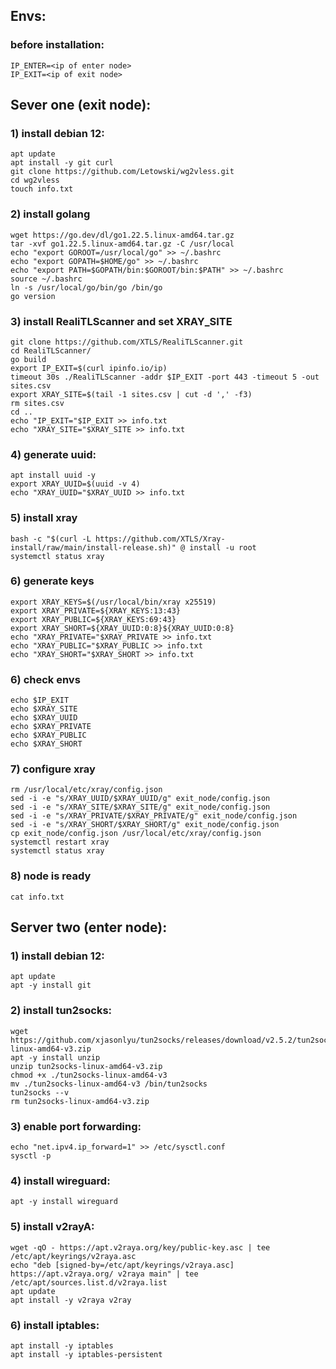 ## Envs:
### before installation:
    IP_ENTER=<ip of enter node>
    IP_EXIT=<ip of exit node>

## Sever one (exit node):
### 1) install debian 12:
    apt update
    apt install -y git curl
    git clone https://github.com/Letowski/wg2vless.git
    cd wg2vless
    touch info.txt
### 2) install golang
    wget https://go.dev/dl/go1.22.5.linux-amd64.tar.gz
    tar -xvf go1.22.5.linux-amd64.tar.gz -C /usr/local
    echo "export GOROOT=/usr/local/go" >> ~/.bashrc
    echo "export GOPATH=$HOME/go" >> ~/.bashrc
    echo "export PATH=$GOPATH/bin:$GOROOT/bin:$PATH" >> ~/.bashrc
    source ~/.bashrc
    ln -s /usr/local/go/bin/go /bin/go
    go version
### 3) install RealiTLScanner and set XRAY_SITE
    git clone https://github.com/XTLS/RealiTLScanner.git
    cd RealiTLScanner/
    go build
    export IP_EXIT=$(curl ipinfo.io/ip)
    timeout 30s ./RealiTLScanner -addr $IP_EXIT -port 443 -timeout 5 -out sites.csv
    export XRAY_SITE=$(tail -1 sites.csv | cut -d ',' -f3)
    rm sites.csv
    cd ..
    echo "IP_EXIT="$IP_EXIT >> info.txt
    echo "XRAY_SITE="$XRAY_SITE >> info.txt
### 4) generate uuid:
    apt install uuid -y
    export XRAY_UUID=$(uuid -v 4)
    echo "XRAY_UUID="$XRAY_UUID >> info.txt
### 5) install xray
    bash -c "$(curl -L https://github.com/XTLS/Xray-install/raw/main/install-release.sh)" @ install -u root
    systemctl status xray
### 6) generate keys
    export XRAY_KEYS=$(/usr/local/bin/xray x25519)
    export XRAY_PRIVATE=${XRAY_KEYS:13:43}
    export XRAY_PUBLIC=${XRAY_KEYS:69:43}
    export XRAY_SHORT=${XRAY_UUID:0:8}${XRAY_UUID:0:8}
    echo "XRAY_PRIVATE="$XRAY_PRIVATE >> info.txt
    echo "XRAY_PUBLIC="$XRAY_PUBLIC >> info.txt
    echo "XRAY_SHORT="$XRAY_SHORT >> info.txt
### 6) check envs
    echo $IP_EXIT
    echo $XRAY_SITE
    echo $XRAY_UUID
    echo $XRAY_PRIVATE
    echo $XRAY_PUBLIC
    echo $XRAY_SHORT
### 7) configure xray
    rm /usr/local/etc/xray/config.json
    sed -i -e "s/XRAY_UUID/$XRAY_UUID/g" exit_node/config.json
    sed -i -e "s/XRAY_SITE/$XRAY_SITE/g" exit_node/config.json
    sed -i -e "s/XRAY_PRIVATE/$XRAY_PRIVATE/g" exit_node/config.json
    sed -i -e "s/XRAY_SHORT/$XRAY_SHORT/g" exit_node/config.json
    cp exit_node/config.json /usr/local/etc/xray/config.json
    systemctl restart xray
    systemctl status xray
### 8) node is ready
    cat info.txt

## Server two (enter node):
### 1) install debian 12:
    apt update
    apt -y install git 
### 2) install tun2socks:
    wget https://github.com/xjasonlyu/tun2socks/releases/download/v2.5.2/tun2socks-linux-amd64-v3.zip
    apt -y install unzip
    unzip tun2socks-linux-amd64-v3.zip
    chmod +x ./tun2socks-linux-amd64-v3
    mv ./tun2socks-linux-amd64-v3 /bin/tun2socks
    tun2socks --v
    rm tun2socks-linux-amd64-v3.zip
### 3) enable port forwarding:
    echo "net.ipv4.ip_forward=1" >> /etc/sysctl.conf
    sysctl -p
### 4) install wireguard:
    apt -y install wireguard
### 5) install v2rayA:
    wget -qO - https://apt.v2raya.org/key/public-key.asc | tee /etc/apt/keyrings/v2raya.asc
    echo "deb [signed-by=/etc/apt/keyrings/v2raya.asc] https://apt.v2raya.org/ v2raya main" | tee /etc/apt/sources.list.d/v2raya.list
    apt update
    apt install -y v2raya v2ray
### 6) install iptables:
    apt install -y iptables
    apt install -y iptables-persistent


